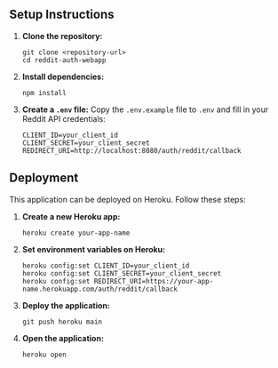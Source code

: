 ## Setup Instructions

1. **Clone the repository:**
   ```
   git clone <repository-url>
   cd reddit-auth-webapp
   ```

2. **Install dependencies:**
   ```
   npm install
   ```

3. **Create a `.env` file:**
   Copy the `.env.example` file to `.env` and fill in your Reddit API credentials:
   ```
   CLIENT_ID=your_client_id
   CLIENT_SECRET=your_client_secret
   REDIRECT_URI=http://localhost:8080/auth/reddit/callback
   ```

## Deployment

This application can be deployed on Heroku. Follow these steps:

1. **Create a new Heroku app:**
   ```
   heroku create your-app-name
   ```

2. **Set environment variables on Heroku:**
   ```
   heroku config:set CLIENT_ID=your_client_id
   heroku config:set CLIENT_SECRET=your_client_secret
   heroku config:set REDIRECT_URI=https://your-app-name.herokuapp.com/auth/reddit/callback
   ```

3. **Deploy the application:**
   ```
   git push heroku main
   ```

4. **Open the application:**
   ```
   heroku open
   ```